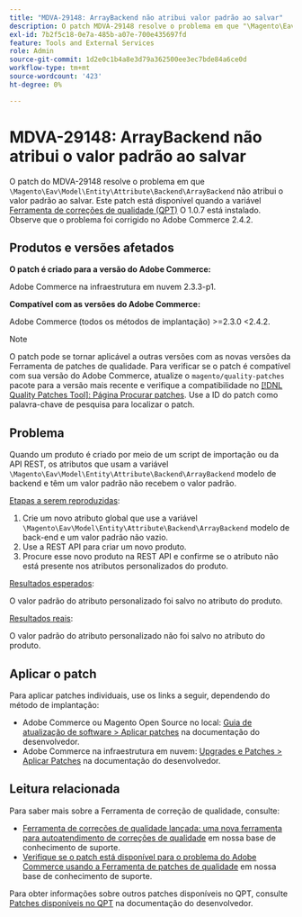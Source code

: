 ```yaml
---
title: "MDVA-29148: ArrayBackend não atribui valor padrão ao salvar"
description: O patch MDVA-29148 resolve o problema em que "\Magento\Eav\Model\Entity\Attribute\Backend\ArrayBackend" não atribui o valor padrão ao salvar. Este patch está disponível quando a [Ferramenta de correções de qualidade (QPT)](/help/announcements/adobe-commerce-announcements/magento-quality-patches-released-new-tool-to-self-serve-quality-patches.md) 1.0.7 está instalada. Observe que o problema foi corrigido no Adobe Commerce 2.4.2.
exl-id: 7b2f5c18-0e7a-485b-a07e-700e435697fd
feature: Tools and External Services
role: Admin
source-git-commit: 1d2e0c1b4a8e3d79a362500ee3ec7bde84a6ce0d
workflow-type: tm+mt
source-wordcount: '423'
ht-degree: 0%

---
```


# MDVA-29148: ArrayBackend não atribui o valor padrão ao salvar

O patch do MDVA-29148 resolve o problema em que `\Magento\Eav\Model\Entity\Attribute\Backend\ArrayBackend` não atribui o valor padrão ao salvar. Este patch está disponível quando a variável [Ferramenta de correções de qualidade (QPT)](/help/announcements/adobe-commerce-announcements/magento-quality-patches-released-new-tool-to-self-serve-quality-patches.md) O 1.0.7 está instalado. Observe que o problema foi corrigido no Adobe Commerce 2.4.2.

## Produtos e versões afetados

**O patch é criado para a versão do Adobe Commerce:**

Adobe Commerce na infraestrutura em nuvem 2.3.3-p1.

**Compatível com as versões do Adobe Commerce:**

Adobe Commerce (todos os métodos de implantação) >=2.3.0 &lt;2.4.2.

>[!NOTE]
>
>O patch pode se tornar aplicável a outras versões com as novas versões da Ferramenta de patches de qualidade. Para verificar se o patch é compatível com sua versão do Adobe Commerce, atualize o `magento/quality-patches` pacote para a versão mais recente e verifique a compatibilidade no [[!DNL Quality Patches Tool]: Página Procurar patches](https://devdocs.magento.com/quality-patches/tool.html#patch-grid). Use a ID do patch como palavra-chave de pesquisa para localizar o patch.

## Problema

Quando um produto é criado por meio de um script de importação ou da API REST, os atributos que usam a variável `\Magento\Eav\Model\Entity\Attribute\Backend\ArrayBackend` modelo de backend e têm um valor padrão não recebem o valor padrão.

<u>Etapas a serem reproduzidas</u>:

1. Crie um novo atributo global que use a variável `\Magento\Eav\Model\Entity\Attribute\Backend\ArrayBackend` modelo de back-end e um valor padrão não vazio.
1. Use a REST API para criar um novo produto.
1. Procure esse novo produto na REST API e confirme se o atributo não está presente nos atributos personalizados do produto.

<u>Resultados esperados</u>:

O valor padrão do atributo personalizado foi salvo no atributo do produto.

<u>Resultados reais</u>:

O valor padrão do atributo personalizado não foi salvo no atributo do produto.

## Aplicar o patch

Para aplicar patches individuais, use os links a seguir, dependendo do método de implantação:

* Adobe Commerce ou Magento Open Source no local: [Guia de atualização de software > Aplicar patches](https://devdocs.magento.com/guides/v2.4/comp-mgr/patching/mqp.html) na documentação do desenvolvedor.
* Adobe Commerce na infraestrutura em nuvem: [Upgrades e Patches > Aplicar Patches](https://devdocs.magento.com/cloud/project/project-patch.html) na documentação do desenvolvedor.

## Leitura relacionada

Para saber mais sobre a Ferramenta de correção de qualidade, consulte:

* [Ferramenta de correções de qualidade lançada: uma nova ferramenta para autoatendimento de correções de qualidade](/help/announcements/adobe-commerce-announcements/magento-quality-patches-released-new-tool-to-self-serve-quality-patches.md) em nossa base de conhecimento de suporte.
* [Verifique se o patch está disponível para o problema do Adobe Commerce usando a Ferramenta de patches de qualidade](/help/support-tools/patches-available-in-qpt-tool/check-patch-for-magento-issue-with-magento-quality-patches.md) em nossa base de conhecimento de suporte.

Para obter informações sobre outros patches disponíveis no QPT, consulte [Patches disponíveis no QPT](https://devdocs.magento.com/quality-patches/tool.html#patch-grid) na documentação do desenvolvedor.
